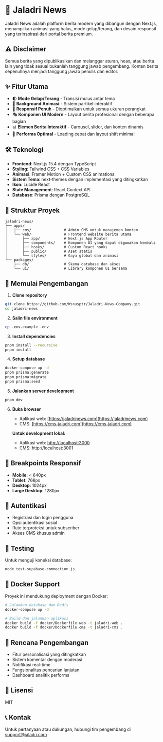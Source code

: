 # 📰 Jaladri News

Jaladri News adalah platform berita modern yang dibangun dengan Next.js, menampilkan animasi yang halus, mode gelap/terang, dan desain responsif yang terinspirasi dari portal berita premium.

## ⚠️ Disclaimer

Semua berita yang dipublikasikan dan melanggar aturan, hoax, atau berita lain yang tidak sesuai bukanlah tanggung jawab pengembang. Konten berita sepenuhnya menjadi tanggung jawab penulis dan editor.

## ✨ Fitur Utama

- 🌓 **Mode Gelap/Terang** - Transisi mulus antar tema
- 🔄 **Background Animasi** - Sistem partikel interaktif
- 📱 **Responsif Penuh** - Dioptimalkan untuk semua ukuran perangkat
- 🎭 **Komponen UI Modern** - Layout berita profesional dengan beberapa bagian
- 📊 **Elemen Berita Interaktif** - Carousel, slider, dan konten dinamis
- 🚀 **Performa Optimal** - Loading cepat dan layout shift minimal

## 🛠️ Teknologi

- **Frontend**: Next.js 15.4 dengan TypeScript
- **Styling**: Tailwind CSS + CSS Variables
- **Animasi**: Framer Motion + Custom CSS animations
- **Sistem Tema**: next-themes dengan implementasi yang ditingkatkan
- **Ikon**: Lucide React
- **State Management**: React Context API
- **Database**: Prisma dengan PostgreSQL

## 📂 Struktur Proyek

```
jaladri-news/
├── apps/
│   ├── cms/               # Admin CMS untuk manajemen konten
│   └── web/               # Frontend website berita utama
│       ├── app/           # Next.js App Router
│       ├── components/    # Komponen UI yang dapat digunakan kembali
│       ├── hooks/         # Custom React hooks
│       ├── public/        # Aset statis
│       └── styles/        # Gaya global dan animasi
└── packages/
    ├── db/                # Skema database dan akses
    └── ui/                # Library komponen UI bersama
```

## 🚀 Memulai Pengembangan

1. **Clone repository**

```bash
git clone https://github.com/Wsnusptr/Jaladri-News-Company.git
cd jaladri-news
```

2. **Salin file environment**

```bash
cp .env.example .env
```

3. **Install dependencies**

```bash
pnpm install --recursive
pnpm install
```

4. **Setup database**

```bash
docker-compose up -d
pnpm prisma:generate
pnpm prisma:migrate
pnpm prisma:seed
```

5. **Jalankan server development**

```bash
pnpm dev
```

6. **Buka browser**
   - Aplikasi web: [https://jaladrinews.com](https://jaladrinews.com)
   - CMS: [https://cms-jaladri.com](https://cms-jaladri.com)
   
   **Untuk development lokal:**
   - Aplikasi web: [http://localhost:3000](http://localhost:3000)
   - CMS: [http://localhost:3001](http://localhost:3001)

## 📱 Breakpoints Responsif

- **Mobile**: < 640px
- **Tablet**: 768px
- **Desktop**: 1024px
- **Large Desktop**: 1280px

## 🔐 Autentikasi

- Registrasi dan login pengguna
- Opsi autentikasi sosial
- Rute terproteksi untuk subscriber
- Akses CMS khusus admin

## 🧪 Testing

Untuk menguji koneksi database:

```bash
node test-supabase-connection.js
```

## 🐳 Docker Support

Proyek ini mendukung deployment dengan Docker:

```bash
# Jalankan database dan Redis
docker-compose up -d

# Build dan jalankan aplikasi
docker build -f docker/Dockerfile.web -t jaladri-web .
docker build -f docker/Dockerfile.cms -t jaladri-cms .
```

## 🔮 Rencana Pengembangan

- Fitur personalisasi yang ditingkatkan
- Sistem komentar dengan moderasi
- Notifikasi real-time
- Fungsionalitas pencarian lanjutan
- Dashboard analitik performa

## 📄 Lisensi

MIT

## 📞 Kontak

Untuk pertanyaan atau dukungan, hubungi tim pengembang di support@jaladri.com
